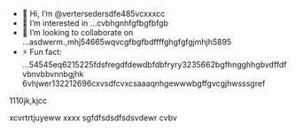 - 👋 Hi, I’m @vertersedersdfe485vcxxxcc
- 👀 I’m interested in ...cvbhgnhfgfbgfbfgb
- 💞️ I’m looking to collaborate on ...asdwerm.,mhj54665wqvcgfbgfbdffffghgfgfgjmhjh5895
- ⚡ Fun fact: ...54545eq6215225fdsfregdfdewdbfdbfryry3235662bgfhngghhgbvdffdfvbnvbbvnnbgjhk
6vhjwer132212696cxvsdfcvxcsaaaqnhgewwwbgffgvcgjhwsssgref
<!---vbmsdft5484822gffgfggtererdcsddgjhdsdffa2fsddshtfgf662 cdsd(this fvxcile) appears onvgrgrer your GdfgdgfditHub profile.
You can click the Preview link to take a look at your changes.51514ccc65trgfddgfdfchfgfg
--->1110jk,kjcc
xcvrtrtjuyeww
xxxx
sgfdfsdsdfsdsvdewr
cvbv
